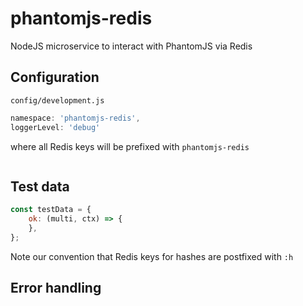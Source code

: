 # phantomjs-redis

NodeJS microservice to interact with PhantomJS via Redis

## Configuration

`config/development.js`
```javascript
namespace: 'phantomjs-redis',
loggerLevel: 'debug'
```
where all Redis keys will be prefixed with `phantomjs-redis`

```javascript
```

## Test data

```javascript
const testData = {
    ok: (multi, ctx) => {
    },
};
```

Note our convention that Redis keys for hashes are postfixed with `:h`


## Error handling

```javascript
```

